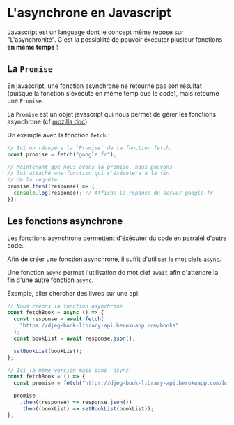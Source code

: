 # L'asynchrone en Javascript

Javascript est un language dont le concept même repose
sur "L'asynchronité". C'est la possibilité de pouvoir
éxécuter plusieur fonctions **en même temps** !

## La `Promise`

En javascript, une fonction asynchrone ne retourne
pas son résultat (puisque la fonction s'éxécute en même
temp que le code), mais retourne une `Promise`.

La `Promise` est un objet javascript qui nous permet
de gérer les fonctions asynchrone (cf [mozilla doc](https://developer.mozilla.org/en-US/docs/Web/JavaScript/Reference/Global_Objects/Promise))

Un éxemple avec la fonction `fetch` :

```js
// Ici on récupére la `Promise` de la fonction fetch:
const promise = fetch("google.fr");

// Maintenant que nous avons la promise, nous pouvons
// lui attaché une fonction qui s'éxécutera à la fin
// de la requête:
promise.then((response) => {
  console.log(response); // Affiche la réponse du server google.fr
});
```

## Les fonctions asynchrone

Les fonctions asynchrone permettent d'éxécuter du code
en parralel d'autre code.

Afin de créer une fonction asynchrone, il suffit d'utiliser
le mot clefs `async`.

Une fonction `async` permet l'utilisation do mot
clef `await` afin d'attendre la fin d'une autre fonction
`async`.

Éxemple, aller chercher des livres sur une api:

```js
// Nous créons la fonction asynchrone
const fetchBook = async () => {
  const response = await fetch(
    "https://djeg-book-library-api.herokuapp.com/books"
  );
  const bookList = await response.json();

  setBookList(bookList);
};

// Ici la même version mais sans `async`
const fetchBook = () => {
  const promise = fetch("https://djeg-book-library-api.herokuapp.com/books");

  promise
    .then((response) => response.json())
    .then((bookList) => setBookList(bookList));
};
```

